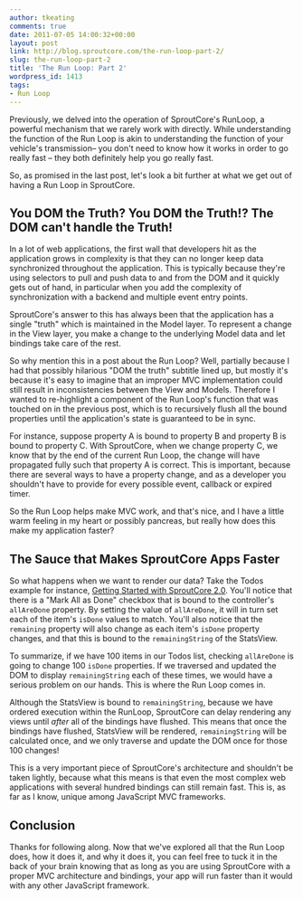 ```yaml
---
author: tkeating
comments: true
date: 2011-07-05 14:00:32+00:00
layout: post
link: http://blog.sproutcore.com/the-run-loop-part-2/
slug: the-run-loop-part-2
title: 'The Run Loop: Part 2'
wordpress_id: 1413
tags:
- Run Loop
---
```


Previously, we delved into the operation of SproutCore's RunLoop, a powerful mechanism that we rarely work with directly. While understanding the function of the Run Loop is akin to understanding the function of your vehicle's transmission– you don't need to know how it works in order to go really fast – they both definitely help you go really fast.

So, as promised in the last post, let's look a bit further at what we get out of having a Run Loop in SproutCore.


## You DOM the Truth?  You DOM the Truth!?  The DOM can't handle the Truth!


In a lot of web applications, the first wall that developers hit as the application grows in complexity is that they can no longer keep data synchronized throughout the application.  This is typically because they're using selectors to pull and push data to and from the DOM and it quickly gets out of hand, in particular when you add the complexity of synchronization with a backend and multiple event entry points.

SproutCore's answer to this has always been that the application has a single "truth" which is maintained in the Model layer. To represent a change in the View layer, you make a change to the underlying Model data and let bindings take care of the rest.
<!-- more -->
So why mention this in a post about the Run Loop?  Well, partially because I had that possibly hilarious "DOM the truth" subtitle lined up, but mostly it's because it's easy to imagine that an improper MVC implementation could still result in inconsistencies between the View and Models. Therefore I wanted to re-highlight a component of the Run Loop's function that was touched on in the previous post, which is to recursively flush all the bound properties until the application's state is guaranteed to be in sync.

For instance, suppose property A is bound to property B and property B is bound to property C. With SproutCore, when we change property C, we know that by the end of the current Run Loop, the change will have propagated fully such that property A is correct.  This is important, because there are several ways to have a property change, and as a developer you shouldn't have to provide for every possible event, callback or expired timer.

So the Run Loop helps make MVC work, and that's nice, and I have a little warm feeling in my heart or possibly pancreas, but really how does this make my application faster?


## The Sauce that Makes SproutCore Apps Faster


So what happens when we want to render our data?  Take the Todos example for instance, [Getting Started with SproutCore 2.0](http://guides.sproutcore20.com/getting_started.html).  You'll notice that there is a "Mark All as Done" checkbox that is bound to the controller's `allAreDone` property. By setting the value of `allAreDone`, it will in turn set each of the item's `isDone` values to match.  You'll also notice that the `remaining` property will also change as each item's `isDone` property changes, and that this is bound to the `remainingString` of the StatsView.

To summarize, if we have 100 items in our Todos list, checking `allAreDone` is going to change 100 `isDone` properties.  If we traversed and updated the DOM to display `remainingString` each of these times, we would have a serious problem on our hands.  This is where the Run Loop comes in.

Although the StatsView is bound to `remainingString`, because we have ordered execution within the RunLoop, SproutCore can delay rendering any views until _after_ all of the bindings have flushed.  This means that once the bindings have flushed, StatsView will be rendered, `remainingString` will be calculated once, and we only traverse and update the DOM once for those 100 changes!

This is a very important piece of SproutCore's architecture and shouldn't be taken lightly, because what this means is that even the most complex web applications with several hundred bindings can still remain fast. This is, as far as I know, unique among JavaScript MVC frameworks.


## Conclusion


Thanks for following along.  Now that we've explored all that the Run Loop does, how it does it, and why it does it, you can feel free to tuck it in the back of your brain knowing that as long as you are using SproutCore with a proper MVC architecture and bindings, your app will run faster than it would with any other JavaScript framework.
